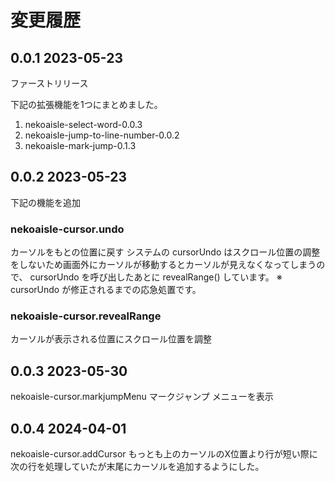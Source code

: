 # 変更履歴

## 0.0.1 2023-05-23
ファーストリリース

下記の拡張機能を1つにまとめました。
1. nekoaisle-select-word-0.0.3
2. nekoaisle-jump-to-line-number-0.0.2
3. nekoaisle-mark-jump-0.1.3

## 0.0.2 2023-05-23
下記の機能を追加

### nekoaisle-cursor.undo
カーソルをもとの位置に戻す
システムの cursorUndo はスクロール位置の調整をしないため画面外にカーソルが移動するとカーソルが見えなくなってしまうので、 cursorUndo を呼び出したあとに revealRange() しています。
※ cursorUndo が修正されるまでの応急処置です。

### nekoaisle-cursor.revealRange
カーソルが表示される位置にスクロール位置を調整

## 0.0.3 2023-05-30
nekoaisle-cursor.markjumpMenu
マークジャンプ メニューを表示

## 0.0.4 2024-04-01
nekoaisle-cursor.addCursor もっとも上のカーソルのX位置より行が短い際に次の行を処理していたが末尾にカーソルを追加するようにした。